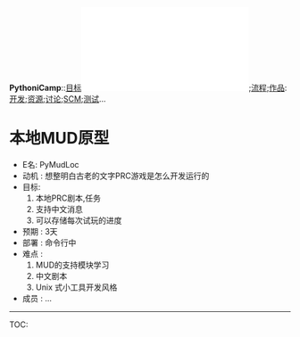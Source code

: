 **PythoniCamp**::[目标](GoalPythoniCamp.md)![参与](HowtoJoin.md);[流程](KcPyCampFlow.md);[作品](PythoniCampItems.md):[开发](HowtoDevelop.md);[资源](PythonicRes.md);[讨论](HowtoDiscuss.md);[SCM](HowtoScm.md);[测试](HowtoTesting.md)...

# 本地MUD原型 #
  * E名: PyMudLoc
  * 动机 : 想整明白古老的文字PRC游戏是怎么开发运行的
  * 目标:
    1. 本地PRC剧本,任务
    1. 支持中文消息
    1. 可以存储每次试玩的进度
  * 预期 : 3天
  * 部署 : 命令行中
  * 难点 :
    1. MUD的支持模块学习
    1. 中文剧本
    1. Unix 式小工具开发风格
  * 成员 : ...



---

TOC: 